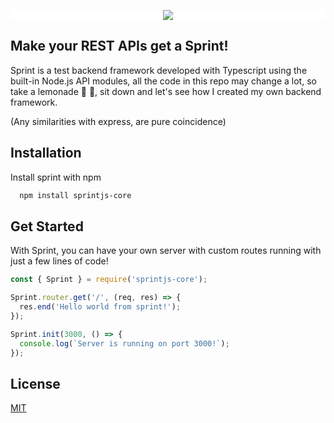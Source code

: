 
<p align="center" style="background-color: white;">
  <img src="https://repository-images.githubusercontent.com/598000748/5b348ff3-7308-410d-bfcd-6d69d0671bd1">
</p>

## Make your REST APIs get a Sprint!

Sprint is a test backend framework developed with Typescript using the built-in Node.js API modules, all the code in this repo may change a lot, so take a lemonade 🍋 🥃, sit down and let's see how I created my own backend framework.

(Any similarities with express, are pure coincidence)
## Installation

Install sprint with npm

```bash
  npm install sprintjs-core
```
    
## Get Started
With Sprint, you can have your own server with custom routes running with just a few lines of code!
```javascript
const { Sprint } = require('sprintjs-core');

Sprint.router.get('/', (req, res) => {
  res.end('Hello world from sprint!');
});

Sprint.init(3000, () => {
  console.log(`Server is running on port 3000!`);
});

```


## License

[MIT](https://choosealicense.com/licenses/mit/)

